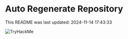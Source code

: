# Auto Regenerate Repository

This README was last updated: 2024-11-14 17:43:33

 ![TryHackMe](https://tryhackme.com/badge/533634)